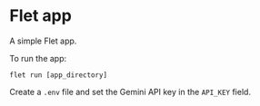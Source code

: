 # Flet app

A simple Flet app.

To run the app:

```
flet run [app_directory]
```

Create a `.env` file and set the Gemini API key in the `API_KEY` field.
